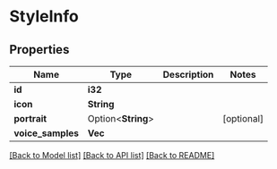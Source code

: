 # StyleInfo

## Properties

Name | Type | Description | Notes
------------ | ------------- | ------------- | -------------
**id** | **i32** |  | 
**icon** | **String** |  | 
**portrait** | Option<**String**> |  | [optional]
**voice_samples** | **Vec<String>** |  | 

[[Back to Model list]](../README.md#documentation-for-models) [[Back to API list]](../README.md#documentation-for-api-endpoints) [[Back to README]](../README.md)


